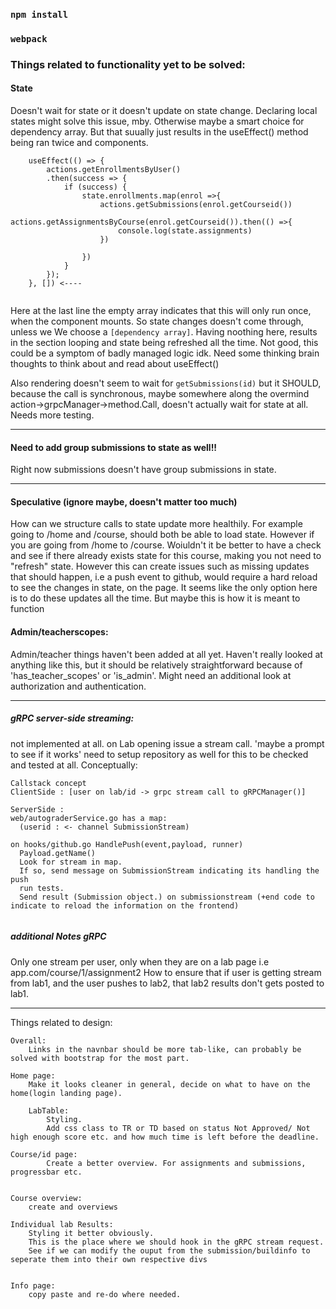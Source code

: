 
### `npm install`

### `webpack`

### Things related to functionality yet to be solved:
#### State
Doesn't wait for state or it doesn't update on state change. Declaring local states might solve this issue, mby.
Otherwise maybe a smart choice for dependency array. But that suually just results in the useEffect() method being ran twice and components.
```
    useEffect(() => {
        actions.getEnrollmentsByUser()
        .then(success => {
            if (success) {
                state.enrollments.map(enrol =>{
                    actions.getSubmissions(enrol.getCourseid())
                    actions.getAssignmentsByCourse(enrol.getCourseid()).then(() =>{
                        console.log(state.assignments)
                    })
                    
                })
            }
        });
    }, []) <----
  
```
Here at the last line the empty array indicates that this will only run once, when the component mounts. So state changes doesn't come through, unless we
We choose a `[dependency array]`. Having noothing here, results in the section looping and state being refreshed all the time. Not good, this could be a symptom of badly managed logic idk. Need some thinking brain thoughts to think about and read about useEffect()

Also rendering doesn't seem to wait for `getSubmissions(id)` but it SHOULD, because the call is synchronous, maybe somewhere along the overmind action->grpcManager->method.Call, doesn't actually wait for state at all. Needs more testing.

---

#### Need to add group submissions to state as well!!
Right now submissions doesn't have group submissions in state. 

---

#### Speculative (ignore maybe, doesn't matter too much)
How can we structure calls to state update more healthily. For example going to /home and /course, should both be able to load state. However if you are going from /home to /course. Woiuldn't it be better to have a check and see if there already exists state for this course, making you not need to "refresh" state. However this can create issues such as missing updates that should happen, i.e a push event to github, would require a hard reload to see the changes in state, on the page. It seems like the only option here is to do these updates all the time. But maybe this is how it is meant to function

#### Admin/teacherscopes:
Admin/teacher things haven't been added at all yet.
Haven't really looked at anything like this, but it should be relatively straightforward because of 'has_teacher_scopes' or 'is_admin'.
Might need an additional look at authorization and authentication.

---

##### gRPC server-side streaming:
not implemented at all. on Lab opening issue a stream call. 'maybe a prompt to see if it works'
need to setup repository as well for this to be checked and tested at all.
Conceptually:
```
Callstack concept
ClientSide : [user on lab/id -> grpc stream call to gRPCManager()]

ServerSide : 
web/autograderService.go has a map:
  (userid : <- channel SubmissionStream)
  
on hooks/github.go HandlePush(event,payload, runner)
  Payload.getName()
  Look for stream in map.
  If so, send message on SubmissionStream indicating its handling the push
  run tests.
  Send result (Submission object.) on submissionstream (+end code to indicate to reload the information on the frontend)


```
##### additional Notes gRPC
Only one stream per user, only when they are on a lab page i.e app.com/course/1/assignment2
How to ensure that if user is getting stream from lab1, and the user pushes to lab2, that lab2 results don't gets posted to lab1.


---

Things related to design:

	Overall:
		Links in the navnbar should be more tab-like, can probably be solved with bootstrap for the most part.

	Home page:
		Make it looks cleaner in general, decide on what to have on the home(login landing page).

		LabTable:
			Styling.
			Add css class to TR or TD based on status Not Approved/ Not high enough score etc. and how much time is left before the deadline.

	Course/id page:
			Create a better overview. For assignments and submissions, progressbar etc.


	Course overview:
		create and overviews

	Individual lab Results:
		Styling it better obviously.
		This is the place where we should hook in the gRPC stream request.
		See if we can modify the ouput from the submission/buildinfo to seperate them into their own respective divs


	Info page:
		copy paste and re-do where needed.


